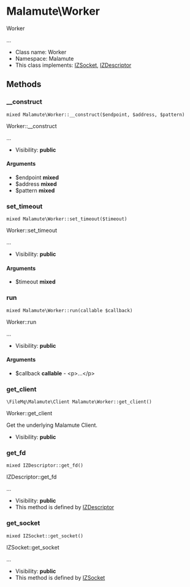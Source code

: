 Malamute\Worker
===============

Worker

...


* Class name: Worker
* Namespace: Malamute
* This class implements: [IZSocket](IZSocket.md), [IZDescriptor](IZDescriptor.md)






Methods
-------


### __construct

    mixed Malamute\Worker::__construct($endpoint, $address, $pattern)

Worker::__construct

...

* Visibility: **public**


#### Arguments
* $endpoint **mixed**
* $address **mixed**
* $pattern **mixed**



### set_timeout

    mixed Malamute\Worker::set_timeout($timeout)

Worker::set_timeout

...

* Visibility: **public**


#### Arguments
* $timeout **mixed**



### run

    mixed Malamute\Worker::run(callable $callback)

Worker::run

...

* Visibility: **public**


#### Arguments
* $callback **callable** - &lt;p&gt;...&lt;/p&gt;



### get_client

    \FileMq\Malamute\Client Malamute\Worker::get_client()

Worker::get_client

Get the underlying Malamute Client.

* Visibility: **public**




### get_fd

    mixed IZDescriptor::get_fd()

IZDescriptor::get_fd

...

* Visibility: **public**
* This method is defined by [IZDescriptor](IZDescriptor.md)




### get_socket

    mixed IZSocket::get_socket()

IZSocket::get_socket

...

* Visibility: **public**
* This method is defined by [IZSocket](IZSocket.md)



